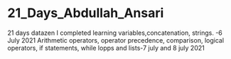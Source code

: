 # 21_Days_Abdullah_Ansari
21 days datazen
I completed learning variables,concatenation, strings. -6 July 2021
Arithmetic operators, operator precedence, comparison, logical operators, if statements, while lopps and lists-7 july and 8 july 2021
